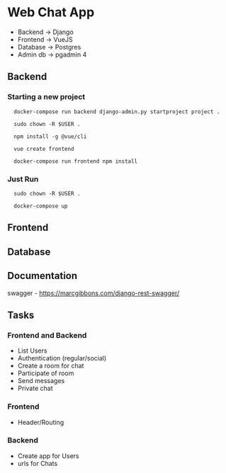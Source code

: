 # Web Chat App

* Backend -> Django
* Frontend -> VueJS
* Database -> Postgres
* Admin db -> pgadmin 4

## Backend

### Starting a new project

```
  docker-compose run backend django-admin.py startproject project .

  sudo chown -R $USER .

  npm install -g @vue/cli

  vue create frontend

  docker-compose run frontend npm install
```

### Just Run

```
  sudo chown -R $USER .
  
  docker-compose up
```

## Frontend

## Database

## Documentation

  swagger - https://marcgibbons.com/django-rest-swagger/

## Tasks

### Frontend and Backend
* List Users
* Authentication (regular/social)
* Create a room for chat
* Participate of room
* Send messages
* Private chat

### Frontend
* Header/Routing

### Backend
* Create app for Users
* urls for Chats